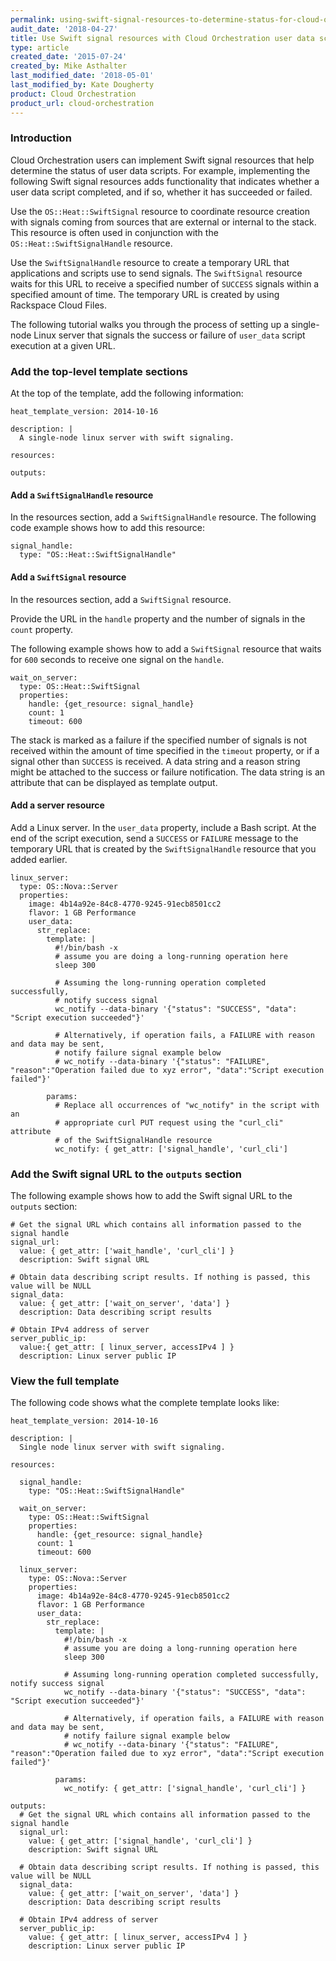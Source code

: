 ```yaml
---
permalink: using-swift-signal-resources-to-determine-status-for-cloud-orchestration-user-data-scripts
audit_date: '2018-04-27'
title: Use Swift signal resources with Cloud Orchestration user data scripts
type: article
created_date: '2015-07-24'
created_by: Mike Asthalter
last_modified_date: '2018-05-01'
last_modified_by: Kate Dougherty
product: Cloud Orchestration
product_url: cloud-orchestration
---
```


### Introduction

Cloud Orchestration users can implement Swift signal resources that help
determine the status of user data scripts. For example, implementing the
following Swift signal resources adds functionality that indicates whether a
user data script completed, and if so, whether it has succeeded or failed.

Use the `OS::Heat::SwiftSignal` resource to coordinate resource
creation with signals coming from sources that are external or internal to the
stack. This resource is often used in conjunction with the
`OS::Heat::SwiftSignalHandle` resource.

Use the `SwiftSignalHandle` resource to create a temporary URL that
applications and scripts use to send signals. The `SwiftSignal` resource
waits for this URL to receive a specified number of `SUCCESS` signals within a
specified amount of time. The temporary URL is created by using Rackspace Cloud
Files.

The following tutorial walks you through the process of setting up a
single-node Linux server that signals the success or failure of `user_data`
script execution at a given URL.

### Add the top-level template sections

At the top of the template, add the following information:

    heat_template_version: 2014-10-16

    description: |
      A single-node linux server with swift signaling.

    resources:

    outputs:

#### Add a `SwiftSignalHandle` resource

In the resources section, add a `SwiftSignalHandle` resource. The following
code example shows how to add this resource:

    signal_handle:
      type: "OS::Heat::SwiftSignalHandle"

#### Add a `SwiftSignal` resource

In the resources section, add a `SwiftSignal` resource.

Provide the URL in the `handle` property and the number of signals in the
`count` property.

The following example shows how to add a `SwiftSignal` resource that waits for
`600` seconds to receive one signal on the `handle`.

    wait_on_server:
      type: OS::Heat::SwiftSignal
      properties:
        handle: {get_resource: signal_handle}
        count: 1
        timeout: 600

The stack is marked as a failure if the specified number of signals is
not received within the amount of time specified in the `timeout` property, or
if a signal other than `SUCCESS` is received. A data string and a reason
string might be attached to the success or failure notification. The data
string is an attribute that can be displayed as template output.

#### Add a server resource

Add a Linux server. In the `user_data` property, include a Bash script. At
the end of the script execution, send a `SUCCESS` or `FAILURE` message to the
temporary URL that is created by the `SwiftSignalHandle` resource that you
added earlier.

    linux_server:
      type: OS::Nova::Server
      properties:
        image: 4b14a92e-84c8-4770-9245-91ecb8501cc2
        flavor: 1 GB Performance
        user_data:
          str_replace:
            template: |
              #!/bin/bash -x
              # assume you are doing a long-running operation here
              sleep 300

              # Assuming the long-running operation completed successfully,
              # notify success signal
              wc_notify --data-binary '{"status": "SUCCESS", "data": "Script execution succeeded"}'

              # Alternatively, if operation fails, a FAILURE with reason and data may be sent,
              # notify failure signal example below
              # wc_notify --data-binary '{"status": "FAILURE", "reason":"Operation failed due to xyz error", "data":"Script execution failed"}'

            params:
              # Replace all occurrences of "wc_notify" in the script with an
              # appropriate curl PUT request using the "curl_cli" attribute
              # of the SwiftSignalHandle resource
              wc_notify: { get_attr: ['signal_handle', 'curl_cli']

### Add the Swift signal URL to the `outputs` section

The following example shows how to add the Swift signal URL to the `outputs`
section:

    # Get the signal URL which contains all information passed to the signal handle
    signal_url:
      value: { get_attr: ['wait_handle', 'curl_cli'] }
      description: Swift signal URL

    # Obtain data describing script results. If nothing is passed, this value will be NULL
    signal_data:
      value: { get_attr: ['wait_on_server', 'data'] }
      description: Data describing script results

    # Obtain IPv4 address of server
    server_public_ip:
      value:{ get_attr: [ linux_server, accessIPv4 ] }
      description: Linux server public IP

### View the full template

The following code shows what the complete template looks like:

    heat_template_version: 2014-10-16

    description: |
      Single node linux server with swift signaling.

    resources:

      signal_handle:
        type: "OS::Heat::SwiftSignalHandle"

      wait_on_server:
        type: OS::Heat::SwiftSignal
        properties:
          handle: {get_resource: signal_handle}
          count: 1
          timeout: 600

      linux_server:
        type: OS::Nova::Server
        properties:
          image: 4b14a92e-84c8-4770-9245-91ecb8501cc2
          flavor: 1 GB Performance
          user_data:
            str_replace:
              template: |
                #!/bin/bash -x
                # assume you are doing a long-running operation here
                sleep 300

                # Assuming long-running operation completed successfully, notify success signal
                wc_notify --data-binary '{"status": "SUCCESS", "data": "Script execution succeeded"}'

                # Alternatively, if operation fails, a FAILURE with reason and data may be sent,
                # notify failure signal example below
                # wc_notify --data-binary '{"status": "FAILURE", "reason":"Operation failed due to xyz error", "data":"Script execution failed"}'

              params:
                wc_notify: { get_attr: ['signal_handle', 'curl_cli'] }

    outputs:
      # Get the signal URL which contains all information passed to the signal handle
      signal_url:
        value: { get_attr: ['signal_handle', 'curl_cli'] }
        description: Swift signal URL

      # Obtain data describing script results. If nothing is passed, this value will be NULL
      signal_data:
        value: { get_attr: ['wait_on_server', 'data'] }
        description: Data describing script results

      # Obtain IPv4 address of server
      server_public_ip:
        value: { get_attr: [ linux_server, accessIPv4 ] }
        description: Linux server public IP
